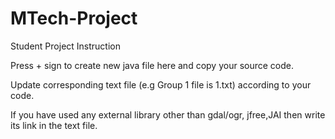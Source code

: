 MTech-Project
=============

Student Project Instruction


Press + sign to create new java file here and copy your source code.

Update corresponding text file (e.g Group 1 file is 1.txt) according to your code.

If you have used any external library other than gdal/ogr, jfree,JAI then write  its link in the text file.




